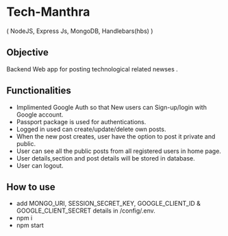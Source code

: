 # Tech-Manthra
( NodeJS, Express Js, MongoDB, Handlebars(hbs) )

## Objective

Backend Web app for posting technological related newses .

## Functionalities

- Implimented Google Auth so that New users can Sign-up/login with Google account.
- Passport package is used for authentications.
- Logged in used can create/update/delete own posts.
- When the new post creates, user have the option to post it private and public.
- User can see all the public posts from all registered users in home page.
- User details,section and post details will be stored in database.
- User can logout.



## How to use

- add MONGO_URI, SESSION_SECRET_KEY, GOOGLE_CLIENT_ID & GOOGLE_CLIENT_SECRET details in /config/.env.
- npm i
- npm start
